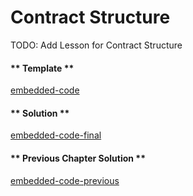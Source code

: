 # Contract Structure

TODO: Add Lesson for Contract Structure

<!-- tabs:start -->

#### ** Template **

[embedded-code](../assets/1/1.1-template-code.vy ":include :type=code embed-template")

#### ** Solution **

[embedded-code-final](../assets/1/1.1-finished-code.vy ":include :type=code embed-final")

#### ** Previous Chapter Solution **

[embedded-code-previous](../assets/1/1.0-finished-code.vy ":include :type=code embed-previous")

<!-- tabs:end -->
